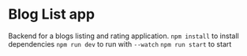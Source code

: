 # Blog List app
Backend for a blogs listing and rating application.
`npm install` to install dependencies
`npm run dev` to run with `--watch`
`npm run start` to start
